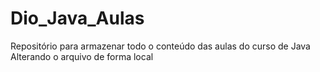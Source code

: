 # Dio_Java_Aulas
Repositório para armazenar todo o conteúdo das aulas do curso de Java
Alterando o arquivo de forma local

